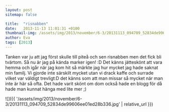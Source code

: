 ```yaml
---
layout: post
sitemap: false

title:  "risnabben"
date:   2013-11-13 11:01:31 +0100
thumbnail-img: /assets/img/2013/november/6-3/20131113_094709_52834de99606ee01ed28b336.jpg
author: Eva
tags: [2013]
---
```


Tanken var ju att jag först skulle till piteå och sen risnabben men det fick bli tvärtom. Så nu är jag på kända marker igen! :D Det känns jätteskönt att vara hemma och igår när jag kom hit så märkte jag hur mycket jag hade saknat min familj. Vi gjorde inte särskilt mycket utan vi drack kaffe och surrade vilket var väldigt trevligt:D det känns som att man missar så mycket när man inte är här så ofta. Det hade varit skönt om dom också hade en blogg för då hade man kunnat hänga med lite mer ;)

![]({{ '/assets/img/2013/november/6-3/20131113_094709_52834de99606ee01ed28b336.jpg'  | relative_url }})


